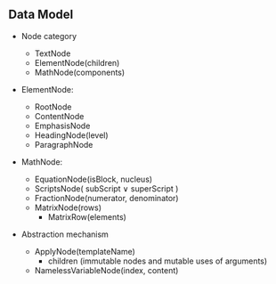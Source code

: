 
## Data Model

- Node category
   - TextNode
   - ElementNode(children)
   - MathNode(components)

- ElementNode:
   - RootNode
   - ContentNode
   - EmphasisNode
   - HeadingNode(level)
   - ParagraphNode

- MathNode:
   - EquationNode(isBlock, nucleus)
   - ScriptsNode( subScript ∨ superScript )
   - FractionNode(numerator, denominator)
   - MatrixNode(rows)
       - MatrixRow(elements)

- Abstraction mechanism
   - ApplyNode(templateName)
       - children (immutable nodes and mutable uses of arguments)
   - NamelessVariableNode(index, content)

